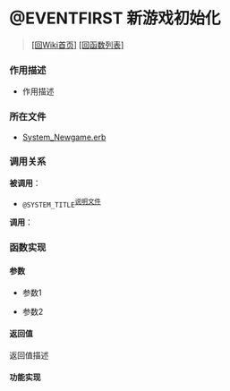 ﻿# @EVENTFIRST 新游戏初始化

> [\[回Wiki首页\]](/Wiki) [\[回函数列表\]](/Wiki/erasqn_wiki/function/README.md)

### 作用描述

+ 作用描述

### 所在文件

+ [System_Newgame.erb](/ERB/System_Newgame.erb#L1-L201)

### 调用关系

**被调用**：

+ `@SYSTEM_TITLE`<sup>[说明文件](/Wiki/erasqn_wiki/function/s/system_title.md)</sup>

**调用**：

### 函数实现

#### 参数

+ 参数1

+ 参数2

#### 返回值

返回值描述

#### 功能实现

